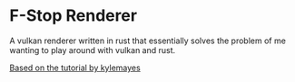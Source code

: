 # F-Stop Renderer

A vulkan renderer written in rust that essentially solves the problem of me wanting to play around with vulkan and rust.

[Based on the tutorial by kylemayes](https://kylemayes.github.io/vulkanalia/)